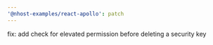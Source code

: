 ```yaml
---
'@nhost-examples/react-apollo': patch
---
```


fix: add check for elevated permission before deleting a security key
